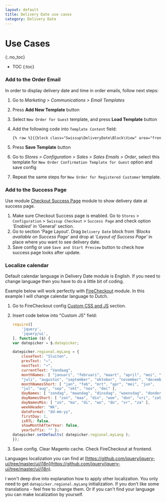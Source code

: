 ```yaml
---
layout: default
title: Delivery Date use cases
category: Delivery Date
---
```


# Use Cases

{:.no_toc}

* TOC
{:toc}

### Add to the Order Email

In order to display delivery date and time in order emails, follow next steps:

 1. Go to _Marketing > Communications > Email Templates_
 2. Press **Add New Template** button
 3. Select `New Order for Guest` template, and press **Load Template** button
 5. Add the following code into `Template Content` field:

    ```txt
    {% raw %}{{block class="Swissup\DeliveryDate\Block\View" area="frontend" template="Swissup_DeliveryDate::email/order/view.phtml" order=$order}}{% endraw %}
    ```

 6. Press **Save Template** button
 7. Go to _Stores > Configuration > Sales > Sales Emails > Order_, select this
    template for `New Order Confirmation Template for Guest` option and save
    config
 8. Repeat the same steps for `New Order for Registered Customer` template.

### Add to the Success Page

Use module [Checkout Success Page](/m2/extensions/checkout-success/) module to show delivery date at success page.

 1. Make sure Checkout Success page is enabled. Go to `Stores` > `Configuration` > `Swissup Checkout` > `Success Page` and check option _'Enabled'_ in 'General' section.
 2. Go to section 'Page Layout'. Drag `Delivery Date` block from _'Blocks available on Success Page'_ and drop at _'Layout of Success Page'_ in place where you want to see delivery date.
 3. Save config or use `Save and Start Preview` button to check how success page looks after update.

### Localize calendar

Default calendar language in Delivery Date module is English. If you need to change language then you have to do a little bit of coding.

Example below will work perfectly with [FireCheckout](/m2/extensions/firecheckout/) module. In this example I will change calendar language to Dutch.

 1. Go to FireCheckout config [Custom CSS and JS](/m2/extensions/firecheckout/configuration/#custom-css-and-js-settings-section) section.
 2. Insert code below into "Custom JS" field:

    ```js
    require([
        'jquery',
        'jquery/ui',
    ], function ($) {
    var datepicker = $.datepicker;

    datepicker.regional.myLang = {
        closeText: "Sluiten",
        prevText: "←",
        nextText: "→",
        currentText: "Vandaag",
        monthNames: [ "januari", "februari", "maart", "april", "mei", "juni",
        "juli", "augustus", "september", "oktober", "november", "december" ],
        monthNamesShort: [ "jan", "feb", "mrt", "apr", "mei", "jun",
        "jul", "aug", "sep", "okt", "nov", "dec" ],
        dayNames: [ "zondag", "maandag", "dinsdag", "woensdag", "donderdag", "vrijdag", "zaterdag" ],
        dayNamesShort: [ "zon", "maa", "din", "woe", "don", "vri", "zat" ],
        dayNamesMin: [ "zo", "ma", "di", "wo", "do", "vr", "za" ],
        weekHeader: "Wk",
        dateFormat: "dd-mm-yy",
        firstDay: 1,
        isRTL: false,
        showMonthAfterYear: false,
        yearSuffix: "" };
    datepicker.setDefaults( datepicker.regional.myLang );
    });
    ```

 3. Save config. Clear Magento cache. Check FireCheckout at frontend.

Languages localization you can find at [https://github.com/jquery/jquery-ui/tree/master/ui/i18n](https://github.com/jquery/jquery-ui/tree/master/ui/i18n).

I won't deep dive into explanation how to apply other localization. You only need to get `datepicker.regional.myLang` initialization. If you don't like some translations - feel free to change them. Or if you can't find your language you can make localization by yourself.
